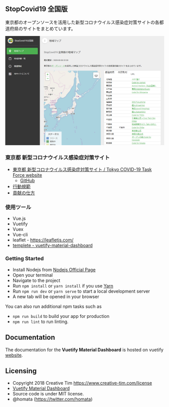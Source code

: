StopCovid19 全国版
-------

東京都のオープンソースを活用した新型コロナウイルス感染症対策サイトの各都道府県のサイトをまとめています。

![](public/ogp.png)

### 東京都 新型コロナウイルス感染症対策サイト
* [東京都 新型コロナウイルス感染症対策サイト / Tokyo COVID-19 Task Force website](https://stopcovid19.metro.tokyo.lg.jp/)
  * [GitHub](https://github.com/tokyo-metropolitan-gov/covid19)
* [行動規範](https://github.com/tokyo-metropolitan-gov/covid19/wiki/Principle)
* [貢献の仕方](https://github.com/tokyo-metropolitan-gov/covid19/blob/development/.github/CONTRIBUTING.md)

### 使用ツール
* Vue.js
* Vuetify
* Vuex
* Vue-cli
* leaflet - <https://leafletjs.com/>
* [templete - vuetify-material-dashboard](https://www.creative-tim.com/product/vuetify-material-dashboard?ref=vuetifyjs.com)

### Getting Started
- Install Nodejs from [Nodejs Official Page](https://nodejs.org/en/)
- Open your terminal
- Navigate to the project
- Run `npm install` or `yarn install` if you use [Yarn](https://yarnpkg.com/en/)
- Run `npm run dev` or `yarn serve` to start a local development server
- A new tab will be opened in your browser

You can also run additional npm tasks such as
- `npm run build` to build your app for production
- `npm run lint` to run linting.

## Documentation
The documentation for the **Vuetify Material Dashboard** is hosted on vuetify [website](https://vuetifyjs.com/en/components/api-explorer).

## Licensing
* Copyright 2018 Creative Tim <https://www.creative-tim.com/license>
* [Vuetify Material Dashboard](https://www.creative-tim.com/product/vuetify-material-dashboard?ref=vtymdp-readme)
* Source code is under MIT license.
* @homata (https://twitter.com/homata)
